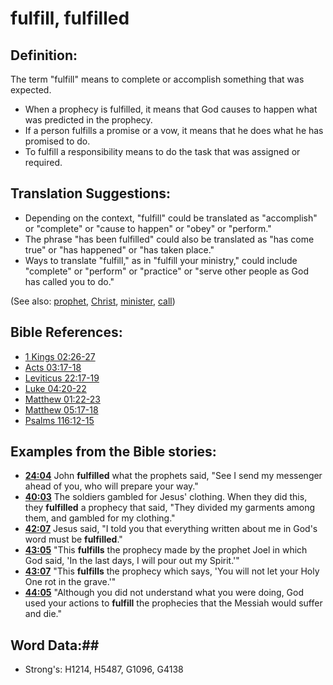# fulfill, fulfilled #

## Definition: ##

The term "fulfill" means to complete or accomplish something that was expected.

* When a prophecy is fulfilled, it means that God causes to happen what was predicted in the prophecy.
* If a person fulfills a promise or a vow, it means that he does what he has promised to do.
* To fulfill a responsibility means to do the task that was assigned or required.

## Translation Suggestions: ##

* Depending on the context, "fulfill" could be translated as "accomplish" or "complete" or "cause to happen" or "obey" or "perform."
* The phrase "has been fulfilled" could also be translated as "has come true" or "has happened" or "has taken place."
* Ways to translate "fulfill," as in "fulfill your ministry," could include "complete" or "perform" or "practice" or "serve other people as God has called you to do."

(See also: [prophet](../kt/prophet.md), [Christ](../kt/christ.md), [minister](../kt/minister.md), [call](../kt/call.md))

## Bible References: ##

* [1 Kings 02:26-27](rc://en/tn/help/1ki/02/26)
* [Acts 03:17-18](rc://en/tn/help/act/03/17)
* [Leviticus 22:17-19](rc://en/tn/help/lev/22/17)
* [Luke 04:20-22](rc://en/tn/help/luk/04/20)
* [Matthew 01:22-23](rc://en/tn/help/mat/01/22)
* [Matthew 05:17-18](rc://en/tn/help/mat/05/17)
* [Psalms 116:12-15](rc://en/tn/help/psa/116/012)

## Examples from the Bible stories: ##

* __[24:04](rc://en/tn/help/obs/24/04)__ John __fulfilled__  what the prophets said, "See I send my messenger ahead of you, who will prepare your way."
* __[40:03](rc://en/tn/help/obs/40/03)__ The soldiers gambled for Jesus' clothing. When they did this, they __fulfilled__  a prophecy that said, "They divided my garments among them, and gambled for my clothing."
* __[42:07](rc://en/tn/help/obs/42/07)__ Jesus said, "I told you that everything written about me in God's word must be __fulfilled__."
* __[43:05](rc://en/tn/help/obs/43/05)__ "This __fulfills__  the prophecy made by the prophet Joel in which God said, 'In the last days, I will pour out my Spirit.'"
* __[43:07](rc://en/tn/help/obs/43/07)__ "This __fulfills__  the prophecy which says, 'You will not let your Holy One rot in the grave.'"
* __[44:05](rc://en/tn/help/obs/44/05)__ "Although you did not understand what you were doing, God used your actions to __fulfill__  the prophecies that the Messiah would suffer and die."


## Word Data:##

* Strong's: H1214, H5487, G1096, G4138

